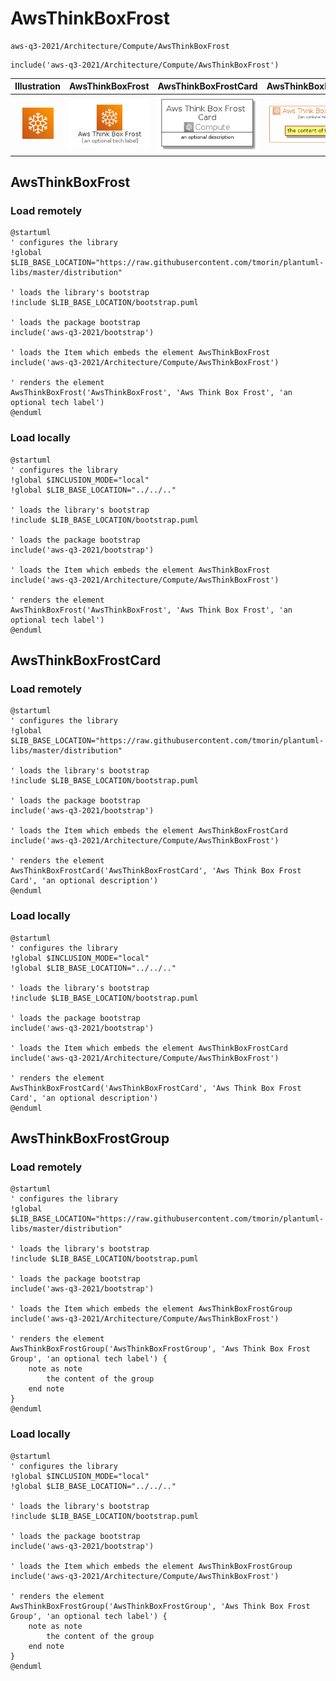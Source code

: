 # AwsThinkBoxFrost


```text
aws-q3-2021/Architecture/Compute/AwsThinkBoxFrost
```

```text
include('aws-q3-2021/Architecture/Compute/AwsThinkBoxFrost')
```



| Illustration | AwsThinkBoxFrost | AwsThinkBoxFrostCard | AwsThinkBoxFrostGroup |
| :---: | :---: | :---: | :---: |
| ![illustration for Illustration](../../../aws-q3-2021/Architecture/Compute/AwsThinkBoxFrost.png) | ![illustration for AwsThinkBoxFrost](../../../aws-q3-2021/Architecture/Compute/AwsThinkBoxFrost.Local.png) | ![illustration for AwsThinkBoxFrostCard](../../../aws-q3-2021/Architecture/Compute/AwsThinkBoxFrostCard.Local.png) | ![illustration for AwsThinkBoxFrostGroup](../../../aws-q3-2021/Architecture/Compute/AwsThinkBoxFrostGroup.Local.png) |




## AwsThinkBoxFrost

### Load remotely
```plantuml
@startuml
' configures the library
!global $LIB_BASE_LOCATION="https://raw.githubusercontent.com/tmorin/plantuml-libs/master/distribution"

' loads the library's bootstrap
!include $LIB_BASE_LOCATION/bootstrap.puml

' loads the package bootstrap
include('aws-q3-2021/bootstrap')

' loads the Item which embeds the element AwsThinkBoxFrost
include('aws-q3-2021/Architecture/Compute/AwsThinkBoxFrost')

' renders the element
AwsThinkBoxFrost('AwsThinkBoxFrost', 'Aws Think Box Frost', 'an optional tech label')
@enduml
```

### Load locally
```plantuml
@startuml
' configures the library
!global $INCLUSION_MODE="local"
!global $LIB_BASE_LOCATION="../../.."

' loads the library's bootstrap
!include $LIB_BASE_LOCATION/bootstrap.puml

' loads the package bootstrap
include('aws-q3-2021/bootstrap')

' loads the Item which embeds the element AwsThinkBoxFrost
include('aws-q3-2021/Architecture/Compute/AwsThinkBoxFrost')

' renders the element
AwsThinkBoxFrost('AwsThinkBoxFrost', 'Aws Think Box Frost', 'an optional tech label')
@enduml
```

## AwsThinkBoxFrostCard

### Load remotely
```plantuml
@startuml
' configures the library
!global $LIB_BASE_LOCATION="https://raw.githubusercontent.com/tmorin/plantuml-libs/master/distribution"

' loads the library's bootstrap
!include $LIB_BASE_LOCATION/bootstrap.puml

' loads the package bootstrap
include('aws-q3-2021/bootstrap')

' loads the Item which embeds the element AwsThinkBoxFrostCard
include('aws-q3-2021/Architecture/Compute/AwsThinkBoxFrost')

' renders the element
AwsThinkBoxFrostCard('AwsThinkBoxFrostCard', 'Aws Think Box Frost Card', 'an optional description')
@enduml
```

### Load locally
```plantuml
@startuml
' configures the library
!global $INCLUSION_MODE="local"
!global $LIB_BASE_LOCATION="../../.."

' loads the library's bootstrap
!include $LIB_BASE_LOCATION/bootstrap.puml

' loads the package bootstrap
include('aws-q3-2021/bootstrap')

' loads the Item which embeds the element AwsThinkBoxFrostCard
include('aws-q3-2021/Architecture/Compute/AwsThinkBoxFrost')

' renders the element
AwsThinkBoxFrostCard('AwsThinkBoxFrostCard', 'Aws Think Box Frost Card', 'an optional description')
@enduml
```

## AwsThinkBoxFrostGroup

### Load remotely
```plantuml
@startuml
' configures the library
!global $LIB_BASE_LOCATION="https://raw.githubusercontent.com/tmorin/plantuml-libs/master/distribution"

' loads the library's bootstrap
!include $LIB_BASE_LOCATION/bootstrap.puml

' loads the package bootstrap
include('aws-q3-2021/bootstrap')

' loads the Item which embeds the element AwsThinkBoxFrostGroup
include('aws-q3-2021/Architecture/Compute/AwsThinkBoxFrost')

' renders the element
AwsThinkBoxFrostGroup('AwsThinkBoxFrostGroup', 'Aws Think Box Frost Group', 'an optional tech label') {
    note as note
        the content of the group
    end note
}
@enduml
```

### Load locally
```plantuml
@startuml
' configures the library
!global $INCLUSION_MODE="local"
!global $LIB_BASE_LOCATION="../../.."

' loads the library's bootstrap
!include $LIB_BASE_LOCATION/bootstrap.puml

' loads the package bootstrap
include('aws-q3-2021/bootstrap')

' loads the Item which embeds the element AwsThinkBoxFrostGroup
include('aws-q3-2021/Architecture/Compute/AwsThinkBoxFrost')

' renders the element
AwsThinkBoxFrostGroup('AwsThinkBoxFrostGroup', 'Aws Think Box Frost Group', 'an optional tech label') {
    note as note
        the content of the group
    end note
}
@enduml
```

